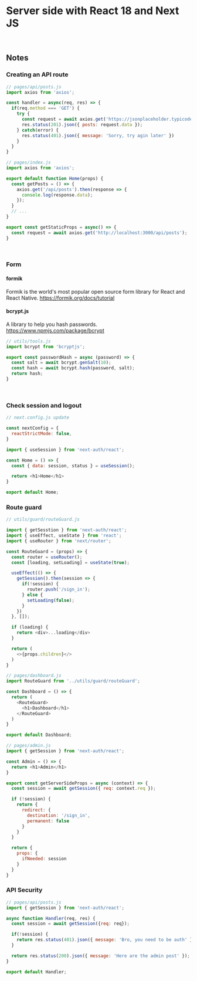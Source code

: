 # Server side with React 18 and Next JS

<br/>

## Notes

### Creating an API route
```javascript
// pages/api/posts.js
import axios from 'axios';

const handler = async(req, res) => {
  if(req.method === 'GET') {
    try {
      const request = await axios.get('https://jsonplaceholder.typicode.com/posts');
      res.status(201).json({ posts: request.data });
    } catch(error) {
      res.status(401).json({ message: 'Sorry, try agin later' })
    }
  }
}
```

```javascript
// pages/index.js
import axios from 'axios';

export default function Home(props) {
  const getPosts = () => {
    axios.get('/api/posts').then(response => {
      console.log(response.data);
    });
  }
  // ...
}

export const getStaticProps = async() => {
  const request = await axios.get('http://localhost:3000/api/posts');
}
```

<br/>

### Form
#### formik
Formik is the world's most popular open source form library for React and React Native.
https://formik.org/docs/tutorial


#### bcrypt.js
A library to help you hash passwords.
https://www.npmjs.com/package/bcrypt

```javascript
// utils/tools.js
import bcrypt from 'bcryptjs';

export const passwordHash = async (password) => {
  const salt = await bcrypt.genSalt(10);
  const hash = await bcrypt.hash(password, salt);
  return hash;
}
```
<br/>

### Check session and logout

```javascript
// next.config.js update

const nextConfig = {
  reactStrictMode: false,
}
```

```javascript
import { useSession } from 'next-auth/react';

const Home = () => {
  const { data: session, status } = useSession();

  return <h1>Home</h1>
}

export default Home;
```

### Route guard
```javascript
// utils/guard/routeGuard.js

import { getSesstion } from 'next-auth/react';
import { useEffect, useState } from 'react';
import { useRouter } from 'next/router';

const RouteGuard = (props) => {
  const router = useRouter();
  const [loading, setLoading] = useState(true);

  useEffect(() => {
    getSession().then(session => {
      if(!session) {
        router.push('/sign_in');
      } else {
        setLoading(false);
      }
    })
  }, []);

  if (loading) {
    return <div>...loading</div>
  }

  return (
    <>{props.children}</>
  )
}
```

```javascript
// pages/dashboard.js
import RouteGuard from '../utils/guard/routeGuard';

const Dashboard = () => {
  return (
    <RouteGuard>
      <h1>Dashboard</h1>
    </RouteGuard>
  )
}

export default Dashboard;
```

```javascript
// pages/admin.js
import { getSession } from 'next-auth/react';

const Admin = () => {
  return <h1>Admin</h1>
}

export const getServerSideProps = async (context) => {
  const session = await getSession({ req: context.req });

  if (!session) {
    return {
      redirect: {
        destination: '/sign_in',
        permanent: false
      }
    }
  }

  return {
    props: {
      ifNeeded: session
    }
  }
}
```

### API Security

```javascript
// pages/api/posts.js
import { getSession } from 'next-auth/react';

async function Handler(req, res) {
  const session = await getSession({req: req});

  if(!session) {
    return res.status(401).json({ message: 'Bro, you need to be auth' });
  }

  return res.status(200).json({ message: 'Here are the admin post' });
}

export default Handler;
```